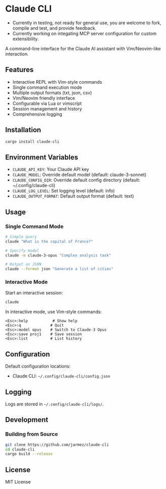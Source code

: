 # Claude CLI
* Currently in testing, not ready for general use, you are welcome to fork, compile and test, and provide feedback.
* Currently working on integating MCP server configuration for custom extensibility.

A command-line interface for the Claude AI assistant with Vim/Neovim-like interaction.


## Features

- Interactive REPL with Vim-style commands
- Single command execution mode
- Multiple output formats (txt, json, csv)
- Vim/Neovim friendly interface
- Configurable via Lua or vimscript
- Session management and history
- Comprehensive logging

## Installation

```bash
cargo install claude-cli
```

## Environment Variables

- `CLAUDE_API_KEY`: Your Claude API key
- `CLAUDE_MODEL`: Override default model (default: claude-3-sonnet)
- `CLAUDE_CONFIG_DIR`: Override default config directory (default: ~/.config/claude-cli)
- `CLAUDE_LOG_LEVEL`: Set logging level (default: info)
- `CLAUDE_OUTPUT_FORMAT`: Default output format (default: text)

## Usage

### Single Command Mode
```bash
# Simple query
claude "What is the capital of France?"

# Specify model
claude -m claude-3-opus "Complex analysis task"

# Output as JSON
claude --format json "Generate a list of cities"
```

### Interactive Mode
Start an interactive session:
```bash
claude
```

In interactive mode, use Vim-style commands:
```
<Esc>:help           # Show help
<Esc>:q             # Quit
<Esc>:model opus    # Switch to Claude-3 Opus
<Esc>:save proj1    # Save session
<Esc>:list          # List history
```

## Configuration

Default configuration locations:
- Claude CLI: `~/.config/claude-cli/config.json`

## Logging

Logs are stored in `~/.config/claude-cli/logs/`.

## Development

### Building from Source
```bash
git clone https://github.com/jarmez/claude-cli
cd claude-cli
cargo build --release
```

## License

MIT License
